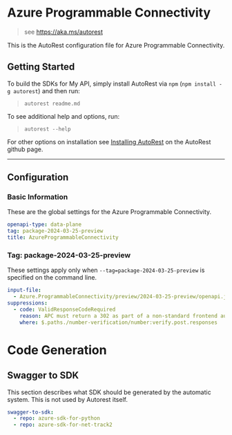 # Azure Programmable Connectivity

> see https://aka.ms/autorest

This is the AutoRest configuration file for Azure Programmable Connectivity.

## Getting Started

To build the SDKs for My API, simply install AutoRest via `npm` (`npm install -g autorest`) and then run:

> `autorest readme.md`

To see additional help and options, run:

> `autorest --help`

For other options on installation see [Installing AutoRest](https://aka.ms/autorest/install) on the AutoRest github page.

---

## Configuration

### Basic Information

These are the global settings for the Azure Programmable Connectivity.

```yaml
openapi-type: data-plane
tag: package-2024-03-25-preview
title: AzureProgrammableConnectivity
```

### Tag: package-2024-03-25-preview

These settings apply only when `--tag=package-2024-03-25-preview` is specified on the command line.

```yaml $(tag) == 'package-2024-03-25-preview'
input-file:
  - Azure.ProgrammableConnectivity/preview/2024-03-25-preview/openapi.json
suppressions:
  - code: ValidResponseCodeRequired
    reason: APC must return a 302 as part of a non-standard frontend authentication flow
    where: $.paths./number-verification/number:verify.post.responses
```

# Code Generation

## Swagger to SDK

This section describes what SDK should be generated by the automatic system.
This is not used by Autorest itself.

``` yaml $(swagger-to-sdk)
swagger-to-sdk:
  - repo: azure-sdk-for-python
  - repo: azure-sdk-for-net-track2
```
